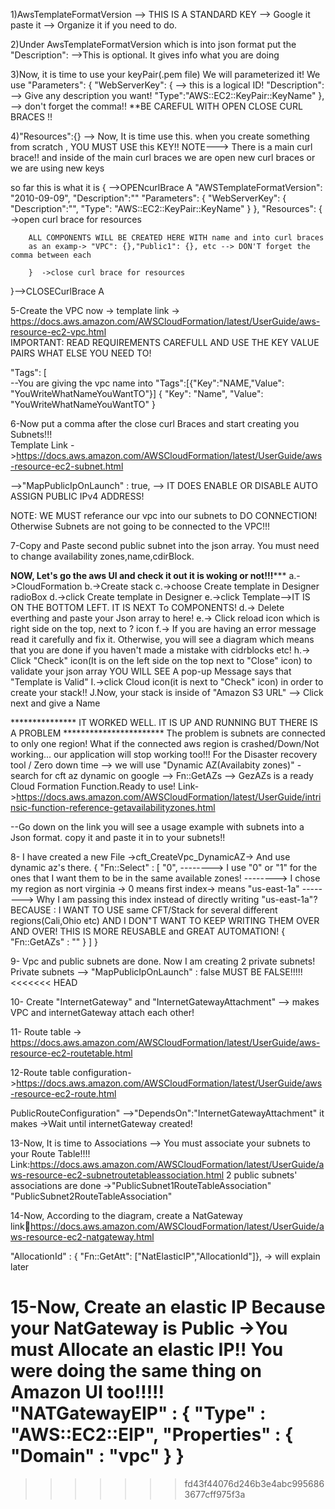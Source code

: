 1)AwsTemplateFormatVersion --> THIS IS A STANDARD KEY --> Google it paste it --> Organize it if you need to do.

2)Under AwsTemplateFormatVersion which is into json format put the "Description": -->This is optional. It gives info what you are doing

3)Now, it is time to use your keyPair(.pem file) We will parameterized it!
 We use "Parameters": {
        "WebServerKey": {   --> this is a logical ID!
            "Description": --> Give any description you want!
            "Type":"AWS::EC2::KeyPair::KeyName"
            }, --> don't forget the comma!!
            **BE CAREFUL WITH OPEN CLOSE CURL BRACES !! 

4)"Resources":{} --> Now, It is time use this. when you create something from scratch , YOU MUST USE this KEY!!
NOTE---> There is a main curl brace!! and inside of the main curl braces we are open new curl braces or we are using new keys

so far this is what it is
{ -->OPENcurlBrace A
    "AWSTemplateFormatVersion": "2010-09-09",
    "Description":""
    "Parameters": {
        "WebServerKey": {
            "Description":"",
            "Type": "AWS::EC2::KeyPair::KeyName"
        }
    },
    "Resources": {  ->open curl brace for resources 
        
        ALL COMPONENTS WILL BE CREATED HERE WITH name and into curl braces 
        as an examp-> "VPC": {},"Public1": {}, etc --> DON'T forget the comma between each 
        
        }  ->close curl brace for resources

}-->CLOSECurlBrace A

5-Create the VPC now -> template link -> https://docs.aws.amazon.com/AWSCloudFormation/latest/UserGuide/aws-resource-ec2-vpc.html   
IMPORTANT: READ REQUIREMENTS CAREFULL AND USE THE KEY VALUE PAIRS WHAT ELSE YOU NEED TO!

"Tags": [                          
    --You are giving the vpc name into "Tags":[{"Key":"NAME,"Value": "YouWriteWhatNameYouWantTO"}]
                    {
                        "Key": "Name",
                        "Value": "YouWriteWhatNameYouWantTO"
                    }

6-Now put a comma after the close curl Braces and start creating you Subnets!!!  
  Template Link ->https://docs.aws.amazon.com/AWSCloudFormation/latest/UserGuide/aws-resource-ec2-subnet.html

  -->"MapPublicIpOnLaunch" : true, --> IT DOES ENABLE OR DISABLE AUTO ASSIGN PUBLIC IPv4 ADDRESS!

NOTE: WE MUST referance our vpc into our subnets to DO CONNECTION! Otherwise Subnets are not going to be connected to the VPC!!!          

7-Copy and Paste second public subnet into the json array. You must need to change availability zones,name,cdirBlock.

******************NOW, Let's go the aws UI and check it out it is woking or not!!!*********************
   a.->CloudFormation
   b.->Create stack 
   c.->choose Create template in Designer radioBox
   d.->click Create template in Designer 
   e.->click Template-->IT IS ON THE BOTTOM LEFT. IT IS NEXT To COMPONENTS!
   d.-> Delete everthing and paste your Json array to here!
   e.-> Click reload icon which is right side on the top, next to ? icon
   f.-> If you are having an error message read it carefully and fix it. Otherwise, you will see a diagram which means that you are done if you haven't made a mistake with cidrblocks etc!
   h.-> Click "Check" icon(It is on the left side on the top next to "Close" icon) to validate your json array
        YOU WILL SEE A pop-up Message says that "Template is Valid"
   I.->click Cloud icon(it is next to "Check" icon) in order to create your stack!!
   J.Now, your stack is inside of "Amazon S3 URL" --> Click next and give a Name

   *************** IT WORKED WELL. IT IS UP AND RUNNING BUT THERE IS A PROBLEM ***********************
   The problem is subnets are connected to only one region! What if the connected aws region is crashed/Down/Not working... our application will stop working too!!! 
   For the Disaster recovery tool / Zero down time --> we will use "Dynamic AZ(Availabity zones)"
   -search for cft az dynamic on google --> Fn::GetAZs --> GezAZs is a ready Cloud Formation Function.Ready to use!
Link->https://docs.aws.amazon.com/AWSCloudFormation/latest/UserGuide/intrinsic-function-reference-getavailabilityzones.html

--Go down on the link you will see a usage example with subnets into a Json format. copy it and paste it in to your subnets!!

8- I have created a new File ->cft_CreateVpc_DynamicAZ-> And use dynamic az's there. 
     {
      "Fn::Select" : [ 
        "0",            --------> I use "0" or "1" for the ones that I want them to be in the same available zones!
                        --------> I chose my region as nort virginia -> 0 means first index-> means "us-east-1a"
                        --------> Why I am passing this index instead of directly writing "us-east-1a"?
                                  BECAUSE : I WANT TO USE same CFT/Stack for several different regions(Cali,Ohio etc)
                                            AND I DON"T WANT TO KEEP WRITING THEM OVER AND OVER!
                                            THIS IS MORE REUSABLE and GREAT AUTOMATION!
        { 
          "Fn::GetAZs" : "" 
        } 
      ]
    }

 9- Vpc and public subnets are done. Now I am creating 2 private subnets!   
   Private subnets --> "MapPublicIpOnLaunch" : false  MUST BE FALSE!!!!!
<<<<<<< HEAD

10- Create "InternetGateway" and "InternetGatewayAttachment" --> makes VPC and internetGateway attach each other!

11- Route table -> https://docs.aws.amazon.com/AWSCloudFormation/latest/UserGuide/aws-resource-ec2-routetable.html

12-Route table configuration->https://docs.aws.amazon.com/AWSCloudFormation/latest/UserGuide/aws-resource-ec2-route.html

PublicRouteConfiguration" -->"DependsOn":"InternetGatewayAttachment" it makes ->Wait until internetGateway created!

13-Now, It is time to Associations --> You must associate your subnets to your Route Table!!!!
Link:https://docs.aws.amazon.com/AWSCloudFormation/latest/UserGuide/aws-resource-ec2-subnetroutetableassociation.html
    2 public subnets' associations are done ->"PublicSubnet1RouteTableAssociation"
                                              "PublicSubnet2RouteTableAssociation"


14-Now, According to the diagram, create a NatGateway
link:link:https://docs.aws.amazon.com/AWSCloudFormation/latest/UserGuide/aws-resource-ec2-natgateway.html

 "AllocationId" : { "Fn::GetAtt": ["NatElasticIP","AllocationId"]}, -> will explain later

15-Now, Create an elastic IP Because your NatGateway is Public ->You must Allocate an elastic IP!! You were doing the same thing on Amazon UI too!!!!!     
"NATGatewayEIP" : {
   "Type" : "AWS::EC2::EIP",
   "Properties" : {
      "Domain" : "vpc"
   }
}                                      
=======
>>>>>>> fd43f44076d246b3e4abc9956863677cff975f3a
